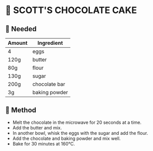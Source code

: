 # :chocolate_bar: SCOTT'S CHOCOLATE CAKE

## :spoon: Needed
Amount | Ingredient
-- | --
4 | eggs
120g | butter
80g | flour
130g | sugar
200g | chocolate bar
3g | baking powder

## :notebook: Method
- Melt the chocolate in the microwave for 20 seconds at a time.
- Add the butter and mix.
- In another bowl, whisk the eggs with the sugar and add the flour.
- Add the chocolate and baking powder and mix well.
- Bake for 30 minutes at 160°C.
